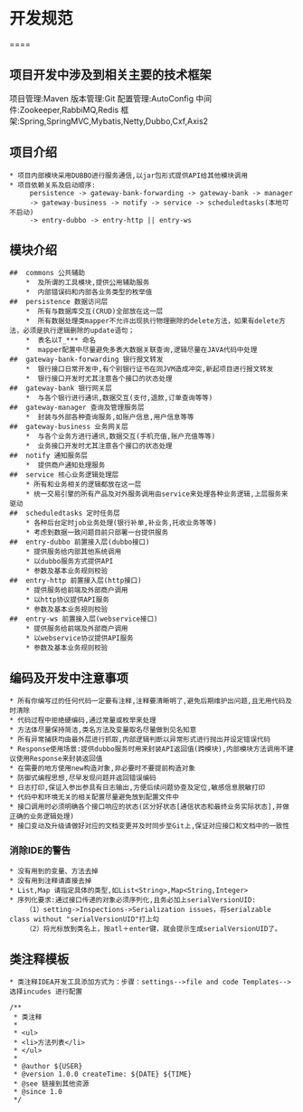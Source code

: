 # 开发规范
====

## 项目开发中涉及到相关主要的技术框架
项目管理:Maven
版本管理:Git
配置管理:AutoConfig
中间件:Zookeeper,RabbiMQ,Redis
框架:Spring,SpringMVC,Mybatis,Netty,Dubbo,Cxf,Axis2


## 项目介绍
    * 项目内部模块采用DUBBO进行服务通信,以jar包形式提供API给其他模块调用
    * 项目依赖关系及启动顺序:
         persistence -> gateway-bank-forwarding -> gateway-bank -> manager
         -> gateway-business -> notify -> service -> scheduledtasks(本地可不启动)
         -> entry-dubbo -> entry-http || entry-ws

## 模块介绍
    ##  commons 公共辅助
        *  及所谓的工具模块,提供公用辅助服务
        *  内部错误码和内部各业务类型的枚举值
    ##  persistence 数据访问层
        *  所有与数据库交互(CRUD)全部放在这一层
        *  所有数据处理类mapper不允许出现执行物理删除的delete方法，如果有delete方法，必须是执行逻辑删除的update语句；
        *  表名以T_*** 命名
        *  mapper配置中尽量避免多表大数据关联查询,逻辑尽量在JAVA代码中处理
    ##  gateway-bank-forwarding 银行报文转发
        *  银行接口日常开发中,有个别银行证书在同JVM造成冲突,新起项目进行报文转发
        *  银行接口开发时尤其注意各个接口的状态处理
    ##  gateway-bank 银行网关层
        *  与各个银行进行通讯,数据交互(支付,退款,订单查询等等)
    ##  gateway-manager 查询及管理服务层
        *  封装与外部各种查询服务,如账户信息,用户信息等等
    ##  gateway-business 业务网关层
        *  与各个业务方进行通讯,数据交互(手机充值,账户充值等等)
        *  业务接口开发时尤其注意各个接口的状态处理
    ##  notify 通知服务层
        *  提供商户通知处理服务
    ##  service 核心业务逻辑处理层
        * 所有和业务相关的逻辑都放在这一层
        * 统一交易引擎的所有产品及对外服务调用由service来处理各种业务逻辑,上层服务来驱动
    ##  scheduledtasks 定时任务层
        * 各种后台定时job业务处理(银行补单,补业务,托收业务等等)
        * 考虑到数据一致问题目前只部署一台提供服务
    ##  entry-dubbo 前置接入层(dubbo接口)
        * 提供服务给内部其他系统调用
        * 以dubbo服务方式提供API
        * 参数及基本业务规则校验
    ##  entry-http 前置接入层(http接口)
        * 提供服务给前端及外部商户调用
        * 以http协议提供API服务
        * 参数及基本业务规则校验
    ##  entry-ws 前置接入层(webservice接口)
        * 提供服务给前端及外部商户调用
        * 以webservice协议提供API服务
        * 参数及基本业务规则校验

## 编码及开发中注意事项
    * 所有你编写过的任何代码一定要有注释,注释要清晰明了,避免后期维护出问题,且无用代码及时清除
    * 代码过程中拒绝硬编码,通过常量或枚举来处理
    * 方法体尽量保持简洁,类名方法及变量取名尽量做到见名知意
    * 所有异常捕获均由最外层进行抓取,内部逻辑判断以异常形式进行抛出并设定错误代码
    * Response使用场景:提供dubbo服务时用来封装API返回值(跨模块),内部模块方法调用不建议使用Response来封装返回值
    * 在需要的地方使用new构造对象,非必要时不要提前构造对象
    * 防御式编程思想,尽早发现问题并返回错误编码
    * 日志打印,保证入参出参具有日志输出,方便后续问题协查及定位,敏感信息脱敏打印
    * 代码中和环境无关的相关配置尽量避免放到配置文件中
    * 接口调用时必须明确各个接口响应的状态(区分好状态[通信状态和最终业务实际状态],并做正确的业务逻辑处理)
    * 接口变动及升级请做好对应的文档变更并及时同步至Git上,保证对应接口和文档中的一致性

### 消除IDE的警告
    * 没有用到的变量、方法去掉
    * 没有用到注释请直接去掉
    * List,Map 请指定具体的类型,如List<String>,Map<String,Integer>
    * 序列化要求:通过接口传递的对象必须序列化,且务必加上serialVersionUID:
        （1）setting->Inspections->Serialization issues，将serialzable class without "serialVersionUID"打上勾
        （2）将光标放到类名上，按atl＋enter键，就会提示生成serialVersionUID了。

## 类注释模板
    * 类注释IDEA开发工具添加方式为：步骤：settings-->file and code Templates-->选择incudes 进行配置

```
/**
 * 类注释
 *
 * <ul>
 * <li>方法列表</li>
 * </ul>
 *
 * @author ${USER}
 * @version 1.0.0 createTime: ${DATE} ${TIME}
 * @see 链接到其他资源
 * @since 1.0
 */
 ```

